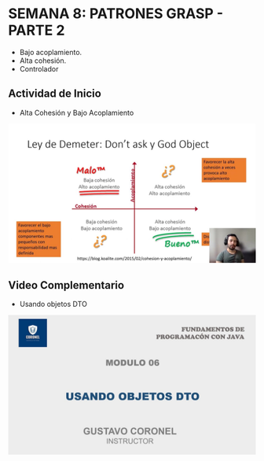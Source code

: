 # SEMANA 8: PATRONES GRASP - PARTE 2
- Bajo acoplamiento. 
- Alta cohesión. 
- Controlador

## Actividad de Inicio

- Alta Cohesión y Bajo Acoplamiento

[![Alta Cohesión y Bajo Acoplamiento](https://raw.githubusercontent.com/gcoronelc/UCV_POO_202301-A2/main/Semana08/img/video1.jpg)](https://youtu.be/hOxmX8SBYUo)


## Video Complementario 

- Usando objetos DTO

[![Usando objetos DTO](https://raw.githubusercontent.com/gcoronelc/UCV_POO_202301-A2/main/Semana08/img/video2.jpg)](https://youtu.be/sVLtTIc-hqk)

